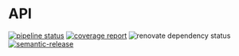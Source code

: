 # API
[![pipeline status](https://gitlab.com/Manon-Rbd/API/badges/master/pipeline.svg)](https://gitlab.com/Manon-Rbd/API/-/commits/master)
[![coverage report](https://gitlab.com/Manon-Rbd/API/badges/master/coverage.svg)](https://gitlab.com/Manon-Rbd/API/-/commits/master)
![renovate dependency status](https://renovatebot.com/badges/dependency-status.svg?repo=mspr-ci/docs.snapcraft.io&branch=master)
[![semantic-release](https://img.shields.io/badge/%20%20%F0%9F%93%A6%F0%9F%9A%80-semantic--release-e10079.svg)](https://github.com/semantic-release/semantic-release)
